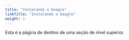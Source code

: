 ```yaml
---
title: "Instalando o beagle"
linkTitle: "Instalando o beagle"
weight: 1
---
```


Esta é a página de destino de uma seção de nível superior.
